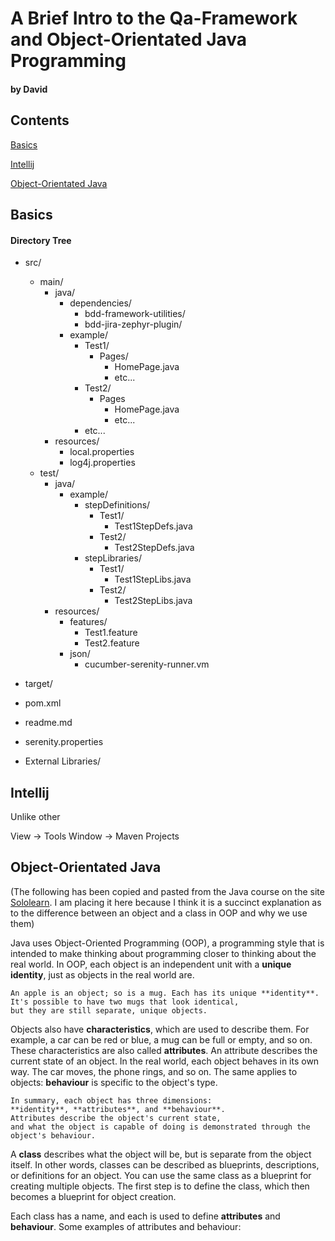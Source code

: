 # A Brief Intro to the Qa-Framework and Object-Orientated Java Programming

#### by David

## Contents

[Basics](#basics)

[Intellij](#intellij)

[Object-Orientated Java](#object-orientated-java)

## Basics

#### Directory Tree

* src/
	* main/
		* java/
			* dependencies/
				* bdd-framework-utilities/
				* bdd-jira-zephyr-plugin/
			* example/
				* Test1/
					* Pages/
						* HomePage.java
						* etc...
				* Test2/
					* Pages
						* HomePage.java
						* etc...
				* etc...
		* resources/
			* local.properties
			* log4j.properties
	* test/
		* java/
			* example/
				* stepDefinitions/
					* Test1/
						* Test1StepDefs.java
					* Test2/
						* Test2StepDefs.java
				* stepLibraries/
					* Test1/
						* Test1StepLibs.java
					* Test2/
						* Test2StepLibs.java
		* resources/
			* features/
				* Test1.feature
				* Test2.feature
			* json/
				* cucumber-serenity-runner.vm
* target/
* pom.xml
* readme.md
* serenity.properties

* External Libraries/

## Intellij

Unlike other 

View -> Tools Window -> Maven Projects

## Object-Orientated Java

(The following has been copied and pasted from the Java course on the site [Sololearn](https://www.sololearn.com). I am placing it here because I think it is a succinct explanation as to the difference between an object and a class in OOP and why we use them)

Java uses Object-Oriented Programming (OOP), a programming style that is intended to make thinking about programming closer to thinking about the real world.
In OOP, each object is an independent unit with a **unique identity**, just as objects in the real world are.

```
An apple is an object; so is a mug. Each has its unique **identity**.
It's possible to have two mugs that look identical,
but they are still separate, unique objects.
```

Objects also have **characteristics**, which are used to describe them. 
For example, a car can be red or blue, a mug can be full or empty, and so on. These characteristics are also called **attributes**. An attribute describes the current state of an object.
In the real world, each object behaves in its own way. The car moves, the phone rings, and so on.
The same applies to objects: **behaviour** is specific to the object's type.

```
In summary, each object has three dimensions:
**identity**, **attributes**, and **behaviour**. 
Attributes describe the object's current state,
and what the object is capable of doing is demonstrated through the object's behaviour.
```

A **class** describes what the object will be, but is separate from the object itself. 
In other words, classes can be described as blueprints, descriptions, or definitions for an object. You can use the same class as a blueprint for creating multiple objects. The first step is to define the class, which then becomes a blueprint for object creation.

Each class has a name, and each is used to define **attributes** and **behaviour**.
Some examples of attributes and behaviour: